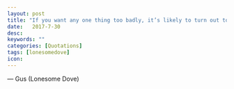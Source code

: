 ```yaml
---
layout: post
title: "If you want any one thing too badly, it’s likely to turn out to be a disappointment. The only healthy way to live life is to learn to like all the little everyday things – like a sip of good whiskey in the evening, a soft bed, a glass of buttermilk..."
date:   2017-7-30
desc:
keywords: ""
categories: [Quotations]
tags: [lonesomedove]
icon:
---
```


― Gus (Lonesome Dove)
